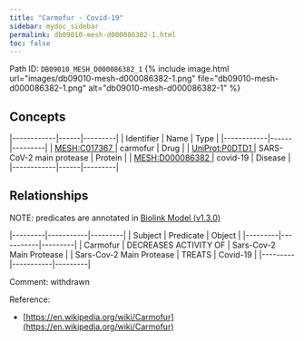 ```yaml
---
title: "Carmofur - Covid-19"
sidebar: mydoc_sidebar
permalink: db09010-mesh-d000086382-1.html
toc: false 
---
```



Path ID: `DB09010_MESH_D000086382_1`
{% include image.html url="images/db09010-mesh-d000086382-1.png" file="db09010-mesh-d000086382-1.png" alt="db09010-mesh-d000086382-1" %}

## Concepts

|------------|------|---------|
| Identifier | Name | Type    |
|------------|------|---------|
| <a href="https://identifiers.org/MESH:C017367">MESH:C017367 </a> | carmofur | Drug |
| <a href="https://identifiers.org/UniProt:P0DTD1">UniProt:P0DTD1 </a> | SARS-CoV-2 main protease | Protein |
| <a href="https://identifiers.org/MESH:D000086382">MESH:D000086382 </a> | covid-19 | Disease |
|------------|------|---------|

## Relationships


NOTE: predicates are annotated in <a href="https://github.com/biolink/biolink-model/releases/tag/v1.3.0">Biolink Model (v1.3.0)</a>

|---------|-----------|---------|
| Subject | Predicate | Object  |
|---------|-----------|---------|
| Carmofur | DECREASES ACTIVITY OF | Sars-Cov-2 Main Protease |
| Sars-Cov-2 Main Protease | TREATS | Covid-19 |
|---------|-----------|---------|

Comment: withdrawn

Reference: 
  - [https://en.wikipedia.org/wiki/Carmofur](https://en.wikipedia.org/wiki/Carmofur)
